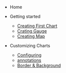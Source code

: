 - Home[](home.md)

- Getting started
   - [Creating First Chart](getting-started/building-your-first-chart.md)
   - [Crating Gauge](getting-started/building-your-gauge.md)
   - [Creating Map](getting-started/building-your-map.md)
   
- Customizing Charts
  - [Configuring](configuring-your-chart-basic/anchors-and-lines.md)
  - [annotations](configuring-your-chart-basic/annotations.md)
  - [Border & Background](configuring-your-chart-basic/border-and-background.md)
   
